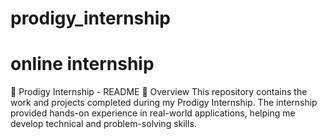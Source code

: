 # prodigy_internship
# online internship
🚀 Prodigy Internship - README
📌 Overview
This repository contains the work and projects completed during my Prodigy Internship. The internship provided hands-on experience in real-world applications, helping me develop technical and problem-solving skills.


